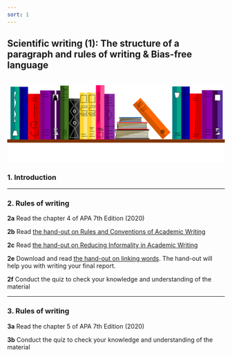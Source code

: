 ```yaml
---
sort: 1
---
```


## Scientific writing (1): The structure of a paragraph and rules of writing & Bias-free language
\
<img src="./images/books_banner.png" alt="Books banner" width="600">

### 1. Introduction



***
### 2. Rules of writing

__2a__ Read the chapter 4 of APA 7th Edition (2020)

__2b__ Read  [the hand-out on Rules and Conventions of Academic Writing](https://drhazelhall.files.wordpress.com/2013/01/2013_hall_rules-conventions_ac_writing.pdf)

__2c__ Read [the hand-out on Reducing Informality in Academic Writing](https://d101vc9winf8ln.cloudfront.net/documents/26773/original/Reducing_Informality_in_Academic_WritingATI.pdf?1565036151)

__2e__ Download and read [the hand-out on linking words](https://www.smart-words.org/linking-words/linking-words.pdf). The hand-out will help you with writing your final report. 

__2f__ Conduct the quiz to check your knowledge and understanding of the material


***
### 3. Rules of writing

__3a__ Read the chapter 5 of APA 7th Edition (2020)

__3b__ Conduct the quiz to check your knowledge and understanding of the material
